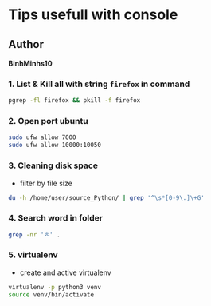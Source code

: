 # Tips usefull with console

## Author
   **BinhMinhs10**
### 1. List & Kill all with string `firefox` in command
```bash
pgrep -fl firefox && pkill -f firefox
```
### 2. Open port ubuntu
```bash
sudo ufw allow 7000
sudo ufw allow 10000:10050
```
### 3. Cleaning disk space
* filter by file size
```bash
du -h /home/user/source_Python/ | grep '^\s*[0-9\.]\+G'
```
### 4. Search word in folder
```bash
grep -nr 'ㅎ' .
```
### 5. virtualenv
* create and active virtualenv
```bash
virtualenv -p python3 venv
source venv/bin/activate
```